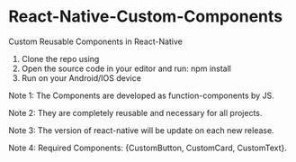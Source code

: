 # React-Native-Custom-Components
Custom Reusable Components in React-Native

1) Clone the repo using 
2) Open the source code in your editor and run: npm install
3) Run on your Android/IOS device


Note 1: The Components are developed as function-components by JS.

Note 2: They are completely reusable and necessary for all projects.

Note 3: The version of react-native will be update on each new release.

Note 4: Required Components: {CustomButton, CustomCard, CustomText}.
